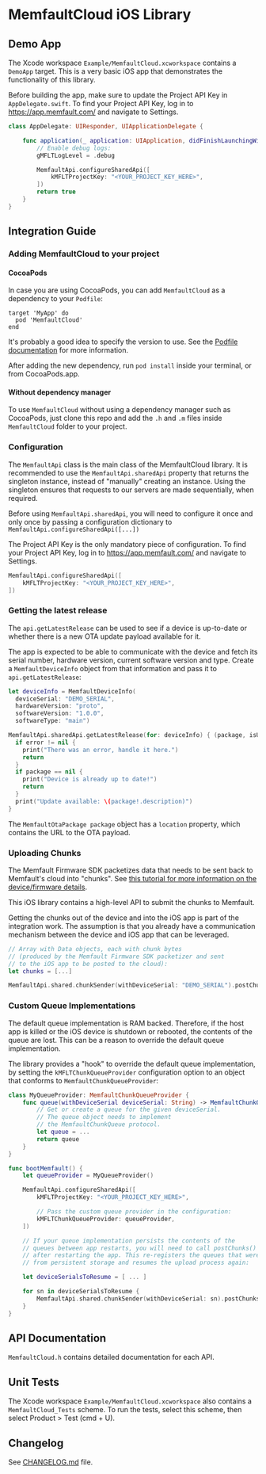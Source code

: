 # MemfaultCloud iOS Library

## Demo App

The Xcode workspace `Example/MemfaultCloud.xcworkspace` contains a `DemoApp`
target. This is a very basic iOS app that demonstrates the functionality of this
library.

Before building the app, make sure to update the Project API Key in
`AppDelegate.swift`. To find your Project API Key, log in to
https://app.memfault.com/ and navigate to Settings.

```swift
class AppDelegate: UIResponder, UIApplicationDelegate {

    func application(_ application: UIApplication, didFinishLaunchingWithOptions launchOptions: [UIApplication.LaunchOptionsKey: Any]?) -> Bool {
        // Enable debug logs:
        gMFLTLogLevel = .debug

        MemfaultApi.configureSharedApi([
            kMFLTProjectKey: "<YOUR_PROJECT_KEY_HERE>",
        ])
        return true
    }
}
```

## Integration Guide

### Adding MemfaultCloud to your project

#### CocoaPods

In case you are using CocoaPods, you can add `MemfaultCloud` as a dependency to
your `Podfile`:

```
target 'MyApp' do
  pod 'MemfaultCloud'
end
```

It's probably a good idea to specify the version to use. See the [Podfile
documentation] for more information.

After adding the new dependency, run `pod install` inside your terminal, or from
CocoaPods.app.

#### Without dependency manager

To use `MemfaultCloud` without using a dependency manager such as CocoaPods,
just clone this repo and add the `.h` and `.m` files inside `MemfaultCloud`
folder to your project.

### Configuration

The `MemfaultApi` class is the main class of the MemfaultCloud library. It is
recommended to use the `MemfaultApi.sharedApi` property that returns the
singleton instance, instead of "manually" creating an instance. Using the
singleton ensures that requests to our servers are made sequentially, when
required.

Before using `MemfaultApi.sharedApi`, you will need to configure it once and
only once by passing a configuration dictionary to
`MemfaultApi.configureSharedApi([...])`

The Project API Key is the only mandatory piece of configuration. To find your
Project API Key, log in to https://app.memfault.com/ and navigate to Settings.

```swift
MemfaultApi.configureSharedApi([
    kMFLTProjectKey: "<YOUR_PROJECT_KEY_HERE>",
])
```

### Getting the latest release

The `api.getLatestRelease` can be used to see if a device is up-to-date or
whether there is a new OTA update payload available for it.

The app is expected to be able to communicate with the device and fetch its
serial number, hardware version, current software version and type. Create a
`MemfaultDeviceInfo` object from that information and pass it to
`api.getLatestRelease`:

```swift
let deviceInfo = MemfaultDeviceInfo(
  deviceSerial: "DEMO_SERIAL",
  hardwareVersion: "proto",
  softwareVersion: "1.0.0",
  softwareType: "main")

MemfaultApi.sharedApi.getLatestRelease(for: deviceInfo) { (package, isUpToDate, error) in
  if error != nil {
    print("There was an error, handle it here.")
    return
  }
  if package == nil {
    print("Device is already up to date!")
    return
  }
  print("Update available: \(package!.description)")
}
```

The `MemfaultOtaPackage package` object has a `location` property, which
contains the URL to the OTA payload.

### Uploading Chunks

The Memfault Firmware SDK packetizes data that needs to be sent back to
Memfault's cloud into "chunks". See
[this tutorial for more information on the device/firmware details](https://docs.memfault.com/docs/embedded/data-from-firmware-to-the-cloud).

This iOS library contains a high-level API to submit the chunks to Memfault.

Getting the chunks out of the device and into the iOS app is part of the
integration work. The assumption is that you already have a communication
mechanism between the device and iOS app that can be leveraged.

```swift
// Array with Data objects, each with chunk bytes
// (produced by the Memfault Firmware SDK packetizer and sent
// to the iOS app to be posted to the cloud):
let chunks = [...]

MemfaultApi.shared.chunkSender(withDeviceSerial: "DEMO_SERIAL").postChunks(chunks)
```

### Custom Queue Implementations

The default queue implementation is RAM backed. Therefore, if the host app is
killed or the iOS device is shutdown or rebooted, the contents of the queue are
lost. This can be a reason to override the default queue implementation.

The library provides a "hook" to override the default queue implementation, by
setting the `kMFLTChunkQueueProvider` configuration option to an object that
conforms to `MemfaultChunkQueueProvider`:

```swift
class MyQueueProvider: MemfaultChunkQueueProvider {
    func queue(withDeviceSerial deviceSerial: String) -> MemfaultChunkQueue {
        // Get or create a queue for the given deviceSerial.
        // The queue object needs to implement
        // the MemfaultChunkQueue protocol.
        let queue = ...
        return queue
    }
}

func bootMemfault() {
    let queueProvider = MyQueueProvider()

    MemfaultApi.configureSharedApi([
        kMFLTProjectKey: "<YOUR_PROJECT_KEY_HERE>",

        // Pass the custom queue provider in the configuration:
        kMFLTChunkQueueProvider: queueProvider,
    ])

    // If your queue implementation persists the contents of the
    // queues between app restarts, you will need to call postChunks()
    // after restarting the app. This re-registers the queues that were loaded
    // from persistent storage and resumes the upload process again:

    let deviceSerialsToResume = [ ... ]

    for sn in deviceSerialsToResume {
        MemfaultApi.shared.chunkSender(withDeviceSerial: sn).postChunks()
    }
}
```

## API Documentation

`MemfaultCloud.h` contains detailed documentation for each API.

## Unit Tests

The Xcode workspace `Example/MemfaultCloud.xcworkspace` also contains a
`MemfaultCloud_Tests` scheme. To run the tests, select this scheme, then select
Product > Test (cmd + U).

## Changelog

See [CHANGELOG.md] file.

[changelog.md]: CHANGELOG.md
[podfile documentation]: https://guides.cocoapods.org/syntax/podfile.html#pod
